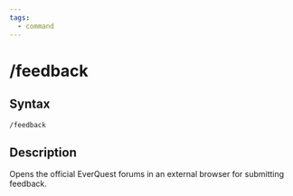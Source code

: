 ```yaml
---
tags:
  - command
---
```


# /feedback

## Syntax

<!--cmd-syntax-start-->
```eqcommand
/feedback
```
<!--cmd-syntax-end-->

## Description

<!--cmd-desc-start-->
Opens the official EverQuest forums in an external browser for submitting feedback.
<!--cmd-desc-end-->